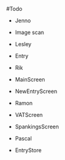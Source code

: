 #Todo

- Jenno
 - Image scan

- Lesley
 - Entry

- Rik
 - MainScreen
 - NewEntryScreen

- Ramon
 - VATScreen
 - SpankingsScreen

- Pascal
 - EntryStore